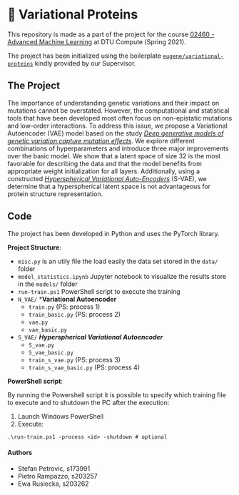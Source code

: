 # :microscope: Variational Proteins

This repository is made as a part of the project for the course [02460 - Advanced Machine Learning](https://kurser.dtu.dk/course/02460) at DTU Compute (Spring 2021). 

The project has been initialized using the boilerplate [`eugene/variational-proteins`](https://github.com/eugene/variational-proteins) kindly provided by our Supervisor.

## The Project 

The importance of understanding genetic variations and their impact on mutations cannot be overstated. However, the computational and statistical tools that have been developed most often focus on non-epistatic mutations and low-order interactions. To address this issue, we propose a Variational Autoencoder (VAE) model based on the study [_Deep generative models of genetic variation capture mutation effects_](https://arxiv.org/abs/1712.06527).  We explore different combinations of hyperparameters and introduce three major improvements over the basic model. We show that a latent space of size 32 is the most favorable for describing the data  and that the model benefits from appropriate weight initialization for all layers. Additionally, using a constructed [_Hyperspherical Variational Auto-Encoders_](https://arxiv.org/abs/1804.00891) (S-VAE), we determine that a hyperspherical latent space is not advantageous for protein structure representation.

## Code

The project has been developed in Python and uses the PyTorch library.

**Project Structure**:
- `misc.py` is an utily file the load easily the data set stored in the `data/` folder 
- `model_statistics.ipynb` Jupyter notebook to visualize the results store in the `models/` folder
- `run-train.ps1` PowerShell script to execute the training
- `N_VAE/` ***Variational Autoencoder**
  -  `train.py` (PS: process 1)
  -  `train_basic.py` (PS: process 2)
  -  `vae.py`
  -  `vae_basic.py`
- `S_VAE/` ***Hyperspherical Variational Autoencoder***
  -  `S_vae.py`
  -  `S_vae_basic.py`
  -  `train_s_vae.py` (PS: process 3)
  -  `train_s_vae_basic.py` (PS: process 4)

**PowerShell script**:

By running the Powershell script it is possible to specify which training file to execute and to shutdown the PC after the execution:

1. Launch Windows PowerShell
2. Execute:

```
.\run-train.ps1 -process <id> -shutdown # optional
```


#### Authors

* Stefan Petrovic, s173991
* Pietro Rampazzo, s203257
* Ewa Rusiecka, s203262
